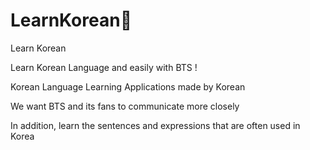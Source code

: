 # LearnKorean📖
Learn Korean



Learn Korean Language and easily with BTS !

Korean Language Learning Applications made by Korean

We want BTS and its fans to communicate more closely

In addition, learn the sentences and expressions that are often used in Korea
